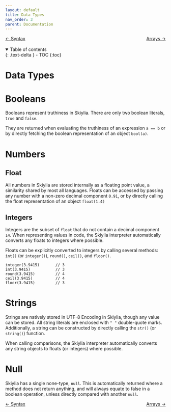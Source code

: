 ```yaml
---
layout: default
title: Data Types
nav_order: 3
parent: Documentation
---
```


<a style="float: left;" href="https://skiylia-lang.github.io/docs/Documentation/Syntax.html">← Syntax</a>
<a style="float: right;" href="https://skiylia-lang.github.io/docs/Documentation/Arrays.html">Arrays →</a>
<div style="float:clear"></div>
<div style="float:clear"></div>
<br>
<br>

<details open markdown="block">
  <summary>
    Table of contents
  </summary>
  {: .text-delta }
- TOC
{:toc}
</details>

# Data Types

# Booleans

Booleans represent truthiness in Skiylia. There are only two boolean literals, `true` and `false`.

They are returned when evaluating the truthiness of an expression `a == b` or by directly fetching the boolean representation of an object `bool(a)`.

# Numbers

## Float

All numbers in Skiylia are stored internally as a floating point value, a similarity shared by most all languages. Floats can be accessed by passing any number with a non-zero decimal component `0.91`, or by directly calling the float representation of an object `float(1.4)`

## Integers

Integers are the subset of `float` that do not contain a decimal component `14`. When representing values in code, the Skiylia interpreter automatically converts any floats to integers where possible.

Floats can be explicitly converted to integers by calling several methods: `int()` (or `integer()`), `round()`, `ceil()`, and `floor()`.
```
integer(3.9415)       // 3
int(3.9415)           // 3
round(3.9415)         // 4
ceil(3.9415)          // 4
floor(3.9415)         // 3
```

# Strings

Strings are natively stored in UTF-8 Encoding in Skiylia, though any value can be stored. All string literals are enclosed with `" "` double-quote marks. Additionally, a string can be constructed by directly calling the `str()` (or `string()`) function.

When calling comparisons, the Skiylia interpreter automatically converts any string objects to floats (or integers) where possible.

# Null

Skiylia has a single none-type, `null`. This is automatically returned where a method does not return anything, and will always equate to false in a boolean operation, unless directly compared with another `null`.

<a style="float: left;" href="https://skiylia-lang.github.io/docs/Documentation/Syntax.html">← Syntax</a>
<a style="float: right;" href="https://skiylia-lang.github.io/docs/Documentation/Arrays.html">Arrays →</a>
<div style="float:clear"></div>
<div style="float:clear"></div>
